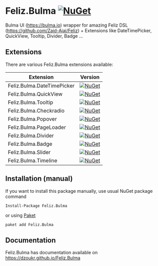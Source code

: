 # Feliz.Bulma [![NuGet](https://img.shields.io/nuget/v/Feliz.Bulma.svg?style=flat-square)](https://www.nuget.org/packages/Feliz.Bulma/)

Bulma UI (https://bulma.io) wrapper for amazing Feliz DSL (https://github.com/Zaid-Ajaj/Feliz) + Extensions like DateTimePicker, QuickView, Tooltip, Divider, Badge ...

## Extensions
There are various Feliz.Bulma extensions available:

| Extension  | Version |
|---|---|
| Feliz.Bulma.DateTimePicker | [![NuGet](https://img.shields.io/nuget/v/Feliz.Bulma.DateTimePicker.svg?style=flat-square)](https://www.nuget.org/packages/Feliz.Bulma.DateTimePicker/)  |
| Feliz.Bulma.QuickView | [![NuGet](https://img.shields.io/nuget/v/Feliz.Bulma.QuickView.svg?style=flat-square)](https://www.nuget.org/packages/Feliz.Bulma.QuickView/)  |
| Feliz.Bulma.Tooltip | [![NuGet](https://img.shields.io/nuget/v/Feliz.Bulma.Tooltip.svg?style=flat-square)](https://www.nuget.org/packages/Feliz.Bulma.Tooltip/)  |
| Feliz.Bulma.Checkradio | [![NuGet](https://img.shields.io/nuget/v/Feliz.Bulma.Checkradio.svg?style=flat-square)](https://www.nuget.org/packages/Feliz.Bulma.Checkradio/)  |
| Feliz.Bulma.Popover | [![NuGet](https://img.shields.io/nuget/v/Feliz.Bulma.Popover.svg?style=flat-square)](https://www.nuget.org/packages/Feliz.Bulma.Popover/)  |
| Feliz.Bulma.PageLoader | [![NuGet](https://img.shields.io/nuget/v/Feliz.Bulma.PageLoader.svg?style=flat-square)](https://www.nuget.org/packages/Feliz.Bulma.PageLoader/)  |
| Feliz.Bulma.Divider | [![NuGet](https://img.shields.io/nuget/v/Feliz.Bulma.Divider.svg?style=flat-square)](https://www.nuget.org/packages/Feliz.Bulma.Divider/)  |
| Feliz.Bulma.Badge | [![NuGet](https://img.shields.io/nuget/v/Feliz.Bulma.Badge.svg?style=flat-square)](https://www.nuget.org/packages/Feliz.Bulma.Badge/)  |
| Feliz.Bulma.Slider | [![NuGet](https://img.shields.io/nuget/v/Feliz.Bulma.Slider.svg?style=flat-square)](https://www.nuget.org/packages/Feliz.Bulma.Slider/)  |
| Feliz.Bulma.Timeline | [![NuGet](https://img.shields.io/nuget/v/Feliz.Bulma.Timeline.svg?style=flat-square)](https://www.nuget.org/packages/Feliz.Bulma.Timeline/)  |


## Installation (manual)
If you want to install this package manually, use usual NuGet package command

    Install-Package Feliz.Bulma

or using [Paket](http://fsprojects.github.io/Paket/getting-started.html)

    paket add Feliz.Bulma

## Documentation

Feliz.Bulma has documentation available on https://dzoukr.github.io/Feliz.Bulma
